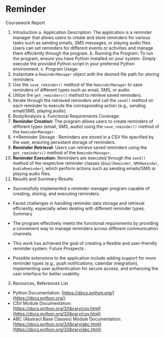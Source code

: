 # Reminder
Coursework Report
1. Introduction
a. Application Description:
The application is a reminder manager that allows users to create and store reminders for various tasks such as sending emails, SMS messages, or playing audio files. Users can set reminders for different events or activities and manage them efficiently through the program.
b. Running the Program:
To run the program, ensure you have Python installed on your system. Simply execute the provided Python script in your preferred Python environment.
c. Program Usage:
1. Instantiate a `ReminderManager` object with the desired file path for storing reminders.
2. Use the `save_reminder()` method of the `ReminderManager` to save reminders of different types such as email, SMS, or audio.
3. Utilize the `get_reminders()` method to retrieve saved reminders.
4. Iterate through the retrieved reminders and call the `send()` method on each reminder to execute the corresponding action (e.g., sending email/SMS, playing audio).
2. Body/Analysis
a. Functional Requirements Coverage:
1. **Reminder Creation**: The program allows users to create reminders of different types (email, SMS, audio) using the `save_reminder()` method of the `ReminderManager`.
2. **Reminder Storage :
Reminders are stored in a CSV file specified by the user, ensuring persistent storage of
reminders.
3. **Reminder Retrieval**: Users can retrieve saved reminders using the
`get_reminders()` method of the `ReminderManager`.
4. **Reminder Execution**: Reminders are executed through the `send()` method of the
respective reminder classes (`EmailReminder`, `SMSReminder`, `AudioReminder`), which perform actions such as sending emails/SMS or playing audio files.
3. Results and Summary Results
- Successfully implemented a reminder manager program capable of creating, storing, and executing reminders.
- Faced challenges in handling reminder data storage and retrieval efficiently, especially when dealing with different reminder types.
Summary
   
- The program effectively meets the functional requirements by providing a convenient way to manage reminders across different communication channels.
- This work has achieved the goal of creating a flexible and user-friendly reminder system.
Future Prospects :
- Possible extensions to the application include adding support for more reminder types
(e.g., push notifications, calendar integration), implementing user authentication for secure access, and enhancing the user interface for better usability.
3. Resources, References List
- Python Documentation: [https://docs.python.org/](https://docs.python.org/)
- CSV Module Documentation: [https://docs.python.org/3/library/csv.html](https://docs.python.org/3/library/csv.html)
- ABC (Abstract Base Classes) Module Documentation: [https://docs.python.org/3/library/abc.html](https://docs.python.org/3/library/abc.html)
